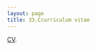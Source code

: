 ```yaml
---
layout: page
title: 33.Ccurriculum vitae
---
```




[CV](https://martynalukaszewicz.github.io/CV_Nov2018.pdf).
